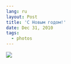 ```yaml
---
lang: ru
layout: Post
title: 'С Новым годом!'
date: Dec 31, 2010
tags:
  - photos
---
```


![](/images/blog/2010-12-28-5D-2871-Artem-Sapegin.jpg)
